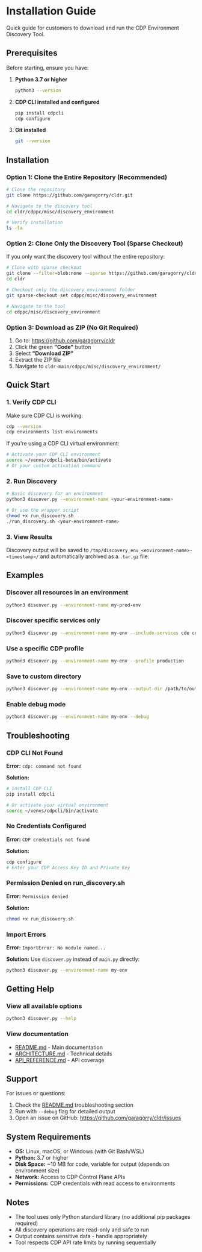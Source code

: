 # Installation Guide

Quick guide for customers to download and run the CDP Environment Discovery Tool.

## Prerequisites

Before starting, ensure you have:

1. **Python 3.7 or higher**

   ```bash
   python3 --version
   ```

2. **CDP CLI installed and configured**

   ```bash
   pip install cdpcli
   cdp configure
   ```

3. **Git installed**
   ```bash
   git --version
   ```

## Installation

### Option 1: Clone the Entire Repository (Recommended)

```bash
# Clone the repository
git clone https://github.com/garagorry/cldr.git

# Navigate to the discovery tool
cd cldr/cdppc/misc/discovery_environment

# Verify installation
ls -la
```

### Option 2: Clone Only the Discovery Tool (Sparse Checkout)

If you only want the discovery tool without the entire repository:

```bash
# Clone with sparse checkout
git clone --filter=blob:none --sparse https://github.com/garagorry/cldr.git
cd cldr

# Checkout only the discovery_environment folder
git sparse-checkout set cdppc/misc/discovery_environment

# Navigate to the tool
cd cdppc/misc/discovery_environment
```

### Option 3: Download as ZIP (No Git Required)

1. Go to: https://github.com/garagorry/cldr
2. Click the green **"Code"** button
3. Select **"Download ZIP"**
4. Extract the ZIP file
5. Navigate to `cldr-main/cdppc/misc/discovery_environment/`

## Quick Start

### 1. Verify CDP CLI

Make sure CDP CLI is working:

```bash
cdp --version
cdp environments list-environments
```

If you're using a CDP CLI virtual environment:

```bash
# Activate your CDP CLI environment
source ~/venvs/cdpcli-beta/bin/activate
# Or your custom activation command
```

### 2. Run Discovery

```bash
# Basic discovery for an environment
python3 discover.py --environment-name <your-environment-name>

# Or use the wrapper script
chmod +x run_discovery.sh
./run_discovery.sh <your-environment-name>
```

### 3. View Results

Discovery output will be saved to `/tmp/discovery_env_<environment-name>-<timestamp>/` and automatically archived as a `.tar.gz` file.

## Examples

### Discover all resources in an environment

```bash
python3 discover.py --environment-name my-prod-env
```

### Discover specific services only

```bash
python3 discover.py --environment-name my-env --include-services cde cdw cai
```

### Use a specific CDP profile

```bash
python3 discover.py --environment-name my-env --profile production
```

### Save to custom directory

```bash
python3 discover.py --environment-name my-env --output-dir /path/to/output
```

### Enable debug mode

```bash
python3 discover.py --environment-name my-env --debug
```

## Troubleshooting

### CDP CLI Not Found

**Error:** `cdp: command not found`

**Solution:**

```bash
# Install CDP CLI
pip install cdpcli

# Or activate your virtual environment
source ~/venvs/cdpcli/bin/activate
```

### No Credentials Configured

**Error:** `CDP credentials not found`

**Solution:**

```bash
cdp configure
# Enter your CDP Access Key ID and Private Key
```

### Permission Denied on run_discovery.sh

**Error:** `Permission denied`

**Solution:**

```bash
chmod +x run_discovery.sh
```

### Import Errors

**Error:** `ImportError: No module named...`

**Solution:** Use `discover.py` instead of `main.py` directly:

```bash
python3 discover.py --environment-name my-env
```

## Getting Help

### View all available options

```bash
python3 discover.py --help
```

### View documentation

- [README.md](README.md) - Main documentation
- [ARCHITECTURE.md](ARCHITECTURE.md) - Technical details
- [API_REFERENCE.md](API_REFERENCE.md) - API coverage

## Support

For issues or questions:

1. Check the [README.md](README.md) troubleshooting section
2. Run with `--debug` flag for detailed output
3. Open an issue on GitHub: https://github.com/garagorry/cldr/issues

## System Requirements

- **OS:** Linux, macOS, or Windows (with Git Bash/WSL)
- **Python:** 3.7 or higher
- **Disk Space:** ~10 MB for code, variable for output (depends on environment size)
- **Network:** Access to CDP Control Plane APIs
- **Permissions:** CDP credentials with read access to environments

## Notes

- The tool uses only Python standard library (no additional pip packages required)
- All discovery operations are read-only and safe to run
- Output contains sensitive data - handle appropriately
- Tool respects CDP API rate limits by running sequentially
